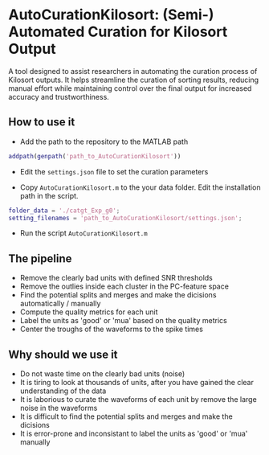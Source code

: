 # AutoCurationKilosort: (Semi-) Automated Curation for Kilosort Output

A tool designed to assist researchers in automating the curation process of Kilosort outputs. It helps streamline the curation of sorting results, reducing manual effort while maintaining control over the final output for increased accuracy and trustworthiness.

## How to use it

- Add the path to the repository to the MATLAB path

```MATLAB
addpath(genpath('path_to_AutoCurationKilosort'))
```

- Edit the `settings.json` file to set the curation parameters

- Copy `AutoCurationKilosort.m` to the your data folder. Edit the installation path in the script.

```MATLAB
folder_data = './catgt_Exp_g0';
setting_filenames = 'path_to_AutoCurationKilosort/settings.json';
```

- Run the script `AutoCurationKilosort.m`

## The pipeline

- Remove the clearly bad units with defined SNR thresholds
- Remove the outlies inside each cluster in the PC-feature space
- Find the potential splits and merges and make the dicisions automatically / manually
- Compute the quality metrics for each unit
- Label the units as 'good' or 'mua' based on the quality metrics
- Center the troughs of the waveforms to the spike times

## Why should we use it

- Do not waste time on the clearly bad units (noise)
- It is tiring to look at thousands of units, after you have gained the clear understanding of the data
- It is laborious to curate the waveforms of each unit by remove the large noise in the waveforms
- It is difficult to find the potential splits and merges and make the dicisions
- It is error-prone and inconsistant to label the units as 'good' or 'mua' manually
